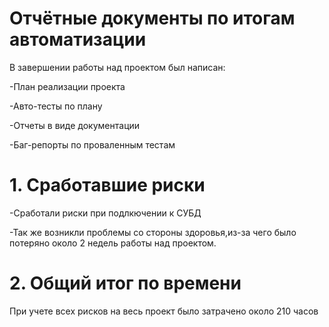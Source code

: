 # Отчётные документы по итогам автоматизации


В завершении работы над проектом был написан:


-План реализации проекта


-Авто-тесты по плану


-Отчеты в виде документации 


-Баг-репорты по проваленным тестам


# 1. Сработавшие риски


-Сработали риски при подлкючении к СУБД 


-Так же возникли проблемы со стороны здоровья,из-за чего было потеряно около 2 недель работы над проектом. 


# 2. Общий итог по времени


При учете всех рисков на весь проект было затрачено около 210 часов
